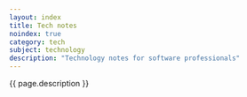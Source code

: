 ```yaml
---
layout: index
title: Tech notes
noindex: true
category: tech
subject: technology
description: "Technology notes for software professionals"
---
```


{{ page.description }}
